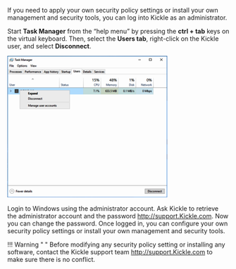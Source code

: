 <!--
    Page : Administration/Security
    Author : Alexis CONIA
    Latest Update : 27/03/2016
    Confidential : No
	Partner : No
	Public : Yes
    Version : 1.0
-->

If you need to apply your own security policy settings or install your own management and security tools, you can log into Kickle as an administrator.

Start **Task Manager** from the “help menu” by pressing the **ctrl + tab** keys on the virtual keyboard. Then, select the **Users tab**, right-click on the Kickle user, and select **Disconnect**.

![Customizing Security Settings](../img/Customizing.png)

Login to Windows using the administrator account. Ask Kickle to retrieve the administrator account and the password <http://support.Kickle.com>. Now you can change the password.
Once logged in, you can configure your own security policy settings or install your own management and security tools.

!!! Warning " "
    Before modifying any security policy setting or installing any software, contact the Kickle support team <http://support.Kickle.com> to make sure there is no conflict.
